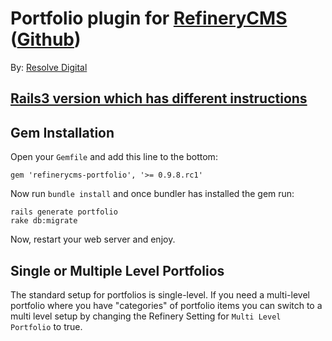 # Portfolio plugin for [RefineryCMS](http://www.refinerycms.com) ([Github](http://github.com/resolve/refinerycms))

By: [Resolve Digital](http://www.resolvedigital.com)

## [Rails3 version which has different instructions](http://github.com/resolve/refinerycms-portfolio/tree/rails3#readme)

## Gem Installation

Open your ``Gemfile`` and add this line to the bottom:

    gem 'refinerycms-portfolio', '>= 0.9.8.rc1'

Now run ``bundle install`` and once bundler has installed the gem run:

    rails generate portfolio
    rake db:migrate

Now, restart your web server and enjoy.

## Single or Multiple Level Portfolios

The standard setup for portfolios is single-level.
If you need a multi-level portfolio where you have "categories" of portfolio
items you can switch to a multi level setup by changing the Refinery Setting for
``Multi Level Portfolio`` to true.